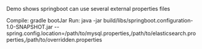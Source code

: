 Demo shows springboot can use several external properties files

Compile: gradle bootJar
Run: java -jar build/libs/springboot.configuration-1.0-SNAPSHOT.jar --spring.config.location=/path/to/mysql.properties,/path/to/elasticsearch.properties,/path/to/overridden.properties

